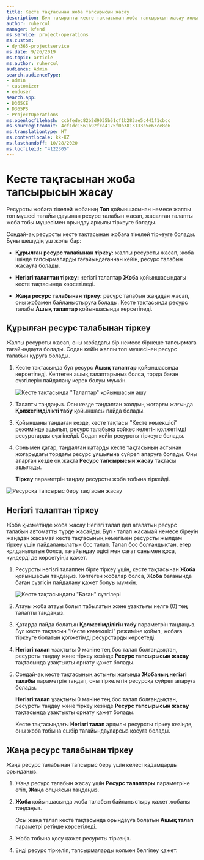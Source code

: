 ```yaml
---
title: Кесте тақтасынан жоба тапсырысын жасау
description: Бұл тақырыпта кесте тақтасынан жоба тапсырысын жасау жолы туралы ақпарат берілген.
author: ruhercul
manager: kfend
ms.service: project-operations
ms.custom:
- dyn365-projectservice
ms.date: 9/26/2019
ms.topic: article
ms.author: ruhercul
audience: Admin
search.audienceType:
- admin
- customizer
- enduser
search.app:
- D365CE
- D365PS
- ProjectOperations
ms.openlocfilehash: ccbfedec82b2d9035b51cf1b283ae5c441f1cbcc
ms.sourcegitcommit: 4cf1dc1561b92fca4175f0b3813133c5e63ce8e6
ms.translationtype: HT
ms.contentlocale: kk-KZ
ms.lasthandoff: 10/28/2020
ms.locfileid: "4122305"
---
```

# <a name="create-a-project-booking-from-the-schedule-board"></a>Кесте тақтасынан жоба тапсырысын жасау

Ресурсты жобаға тікелей жобаның **Топ** қойыншасынан немесе жалпы топ мүшесі тағайындауынан ресурс талабын жасап, жасалған талапты жоба тобы мүшесімен орындау арқылы тіркеуге болады.

Сондай-ақ ресурсты кесте тақтасынан жобаға тікелей тіркеуге болады. Бұны шешудің үш жолы бар:

- **Құрылған ресурс талабынан тіркеу:** жалпы ресурсты жасап, жоба ішінде тапсырмаларды тағайындағаннан кейін, ресурс талабын жасауға болады.

- **Негізгі талаптан тіркеу:** негізгі талаптар **Жоба** қойыншасындағы кесте тақтасында көрсетіледі. 

- **Жаңа ресурс талабынан тіркеу:** ресурс талабын жаңадан жасап, оны жобамен байланыстыруға болады. Кесте тақтасында ресурс талабы **Ашық талаптар** қойыншасында көрсетіледі.

## <a name="book-from-a-generated-resource-requirement"></a>Құрылған ресурс талабынан тіркеу

Жалпы ресурсты жасап, оны жобадағы бір немесе бірнеше тапсырмаға тағайындауға болады. Содан кейін жалпы топ мүшесінен ресурс талабын құруға болады. 

1.  Кесте тақтасында бұл ресурс **Ашық талаптар** қойыншасында көрсетіледі. Көптеген ашық талаптарыңыз болса, торда баған сүзгілерін пайдалану керек болуы мүмкін. 

    ![Кесте тақтасында "Талаптар" қойыншасын ашу](media/FAQ-Project-Booking-Schedule-Board-1.png "Тапсырыстар мен тағайындаулар кестесі скриншоты")

2. Талапты таңдаңыз. Осы кезде таңдалған жолдың жоғарғы жағында **Қолжетімділікті табу** қойыншасы пайда болады.
 
3. Қойыншаны таңдаған кезде, кесте тақтасы "Кесте көмекшісі" режимінде ашылып, ресурс талабына сәйкес келетін қолжетімді ресурстарды сүзгілейді. Содан кейін ресурсты тіркеуге болады.

4. Сонымен қатар, таңдалған қатарды кесте тақтасының астынан жоғарыдағы тордағы ресурс ұяшығына сүйреп апаруға болады. Оны апарған кезде оң жақта **Ресурс тапсырысын жасау** тақтасы ашылады.

    **Тіркеу** параметрін таңдау ресурсты жоба тобына тіркейді.

![Ресурсқа тапсырыс беру тақтасын жасау](media/FAQ-Project-Booking-Schedule-Board-6.png "")
 

## <a name="book-from-the-primary-requirement"></a>Негізгі талаптан тіркеу

Жоба қызметінде жоба жасау Негізгі талап деп аталатын ресурс талабын автоматты түрде жасайды. Бұл - талап жасамай немесе біреуін жаңадан жасамай кесте тақтасының көмегімен ресурсты жылдам тіркеу үшін пайдаланылатын бос талап. Талап бос болғандықтан, егер қолданылатын болса, тағайындау әдісі мен сағат санымен қоса, күндерді де көрсетуіңіз қажет. 

1. Ресурсты негізгі талаппен бірге тіркеу үшін, кесте тақтасынан **Жоба** қойыншасын таңдаңыз. Көптеген жобалар болса, **Жоба** бағанында баған сүзгісін пайдалану қажет болуы мүмкін.

   ![Кесте тақтасындағы "Баған" сүзгілері](media/FAQ-Project-Booking-Schedule-Board-2.png "Тапсырыстар мен тағайындаулар кестесі скриншоты")

2. Атауы жоба атауы болып табылатын және ұзақтығы нөлге (0) тең талапты таңдаңыз.

3. Қатарда пайда болатын **Қолжетімділігін табу** параметрін таңдаңыз. Бұл кесте тақтасын "Кесте көмекшісі" режиміне қойып, жобаға тіркеуге болатын қолжетімді ресурстарды көрсетеді.

4. **Негізгі талап** ұзақтығы 0 мәніне тең бос талап болғандықтан, ресурсты таңдау және тіркеу кезінде **Ресурс тапсырысын жасау** тақтасында ұзақтықты орнату қажет болады.

5. Сондай-ақ кесте тақтасының астынғы жағында **Жобаның негізгі талабы** параметрін таңдап, оны тіркелетін ресурсқа сүйреп апаруға болады.
 
    **Негізгі талап** ұзақтығы 0 мәніне тең бос талап болғандықтан, ресурсты таңдау және тіркеу кезінде **Ресурс тапсырысын жасау** тақтасында ұзақтықты орнату қажет болады.
 
    Кесте тақтасындағы **Негізгі талап** арқылы ресурсты тіркеу кезінде, оны жоба тобына ешбір тағайындауларсыз қосуға болады.
 
## <a name="book-from-a-new-resource-requirement"></a>Жаңа ресурс талабынан тіркеу
Жаңа ресурс талабынан тапсырыс беру үшін келесі қадамдарды орындаңыз. 

1. Жаңа ресурс талабын жасау үшін **Ресурс талаптары** параметріне өтіп, **Жаңа** опциясын таңдаңыз.

2. **Жоба** қойыншасында жоба талабын байланыстыру қажет жобаны таңдаңыз.
 
    Осы жаңа талап кесте тақтасында орындауға болатын **Ашық талап** параметрі ретінде көрсетіледі.

3. Жоба тобына қосу қажет ресурсты тіркеңіз.

4. Енді ресурс тіркеліп, тапсырмаларды қолмен белгілеу қажет.


